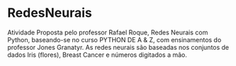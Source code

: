 # RedesNeurais 

Atividade Proposta pelo professor Rafael Roque, Redes Neurais com Python, baseando-se no curso PYTHON DE A & Z, com ensinamentos do professor Jones Granatyr. As redes neurais são baseadas nos conjuntos de dados Iris (flores), Breast Cancer e números digitados a mão.
